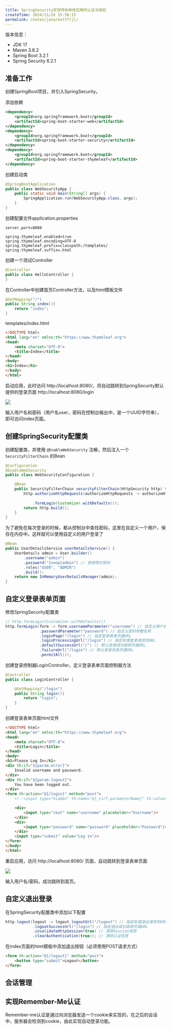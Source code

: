 ```yaml
---
title: SpringSecurity实现传统单体应用的认证与授权
createTime: 2024/11/24 15:56:15
permalink: /notes/java/exttfrjl/
---
```

版本信息：

- JDK 17
- Maven 3.8.2
- Spring Boot 3.2.1
- Spring Security 6.2.1

## 准备工作

创建SpringBoot项目，并引入SpringSecurity。

添加依赖

```xml
<dependency>
    <groupId>org.springframework.boot</groupId>
    <artifactId>spring-boot-starter-web</artifactId>
</dependency>
<dependency>
    <groupId>org.springframework.boot</groupId>
    <artifactId>spring-boot-starter-security</artifactId>
</dependency>
<dependency>
    <groupId>org.springframework.boot</groupId>
    <artifactId>spring-boot-starter-thymeleaf</artifactId>
</dependency>
```

创建启动类

```java
@SpringBootApplication
public class WebSecurityApp {
    public static void main(String[] args) {
        SpringApplication.run(WebSecurityApp.class, args);
    }
}
```

创建配置文件application.properties

```properties
server.port=8080

spring.thymeleaf.enabled=true
spring.thymeleaf.encoding=UTF-8
spring.thymeleaf.prefix=classpath:/templates/
spring.thymeleaf.suffix=.html
```

创建一个测试Controller

```java
@Controller
public class HelloController {
}
```

在Controller中创建首页Controller方法，以及html模板文件

```java
@GetMapping("/")
public String index(){
    return "index";
}
```

templates/index.html

```html
<!DOCTYPE html>
<html lang="en" xmlns:th="https://www.thymeleaf.org">
<head>
    <meta charset="UTF-8">
    <title>Index</title>
</head>
<body>
<h1>Index</h1>
</body>
</html>
```

启动应用，此时访问 http://localhost:8080/，将自动跳转到SpringSecurity默认提供的登录页面 http://localhost:8080/login

![](_/20231228131030.png)

输入用户名和密码（用户名user，密码在控制台输出中，是一个UUID字符串），即可访问index页面。

## 创建SpringSecurity配置类

创建配置类，并使用 `@EnableWebSecurity` 注解，然后注入一个 `SecurityFilterChain` 的Bean

```java
@Configuration
@EnableWebSecurity
public class WebSecurityConfiguration {

    @Bean
    public SecurityFilterChain securityFilterChain(HttpSecurity http) throws Exception {
        http.authorizeHttpRequests(authorizeHttpRequests -> authorizeHttpRequests.anyRequest()
                                                                                 .authenticated())
            .formLogin(Customizer.withDefaults());
        return http.build();
    }
}
```

为了避免在每次登录的时候，都从控制台中查找密码，这里在自定义一个用户，保存在内存中。这样就可以使用自定义的用户登录了

```java
@Bean
public UserDetailsService userDetailsService() {
    UserDetails admin = User.builder()
        .username("admin")
        .password("{noop}admin") // 使用明文密码
        .roles("USER", "ADMIN")
        .build();
    return new InMemoryUserDetailsManager(admin);
}
```

## 自定义登录表单页面

修改SpringSecurity配置类

```java
// http.formLogin(Customizer.withDefaults())
http.formLogin(form -> form.usernameParameter("username") // 自定义用户名参数名称
               .passwordParameter("password") // 自定义密码参数名称
               .loginPage("/login") // 指定登录表单页面URL
               .loginProcessingUrl("/login") // 指定处理登录请求的URL
               .defaultSuccessUrl("/") // 默认登录成功跳转页面URL
               .failureUrl("/login") // 默认登录失败页面URL
               .permitAll());
```

创建登录控制器LoginController，定义登录表单页面控制器方法

```java
@Controller
public class LoginController {

    @GetMapping("/login")
    public String login(){
        return "login";
    }
}
```

创建登录表单页面html文件

```html
<!DOCTYPE html>
<html lang="en" xmlns:th="https://www.thymeleaf.org">
<head>
    <meta charset="UTF-8">
    <title>Login</title>
</head>
<body>
<h1>Please Log In</h1>
<div th:if="${param.error}">
    Invalid username and password.
</div>
<div th:if="${param.logout}">
    You have been logged out.
</div>
<form th:action="@{/login}" method="post">
    <!--<input type="hidden" th:name="${_csrf.parameterName}" th:value="${_csrf.token}">-->

    <div>
        <input type="text" name="username" placeholder="Username"/>
    </div>
    <div>
        <input type="password" name="password" placeholder="Password"/>
    </div>
    <input type="submit" value="Log in"/>
</form>
</body>
</html>
```

重启应用，访问 http://localhost:8080/ 页面，自动跳转到登录表单页面

![](_/20231228142534.png)

输入用户名/密码，成功跳转到首页。

## 自定义退出登录

在SpringSecurity配置类中添加以下配置

```java
http.logout(logout -> logout.logoutUrl("/logout") // 指定处理退出请求的URL
            .logoutSuccessUrl("/login") // 指定退出成功跳转页面URL
            .invalidateHttpSession(true) // 清除Session信息
            .clearAuthentication(true)); // 清除认证信息
```

在index页面的html模板中添加退出按钮（必须使用POST请求方式）

```html
<form th:action="@{/logout}" method="post">
    <button type="submit">Logout</button>
</form>
```

## 会话管理



## 实现Remember-Me认证

Remember-me认证是通过向浏览器发送一个cookie来实现的，在之后的会话中，服务器会检测到cookie，由此实现自动登录功能。
